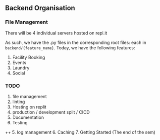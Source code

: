 ## Backend Organisation

### File Management
There will be 4 individual servers hosted on repl.it

As such, we have the .py files in the corresponding root files: each in `backend/{feature_name}`.
Today, we have the following features:
1. Facility Booking
2. Events
2. Laundry
3. Social

### TODO 
1. file management
1. linting
2. Hosting on replit
3. production / development split / CICD
4. Documentation
4. Testing


++ 
5. log management
6. Caching
7. Getting Started (The end of the sem)
